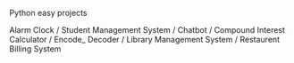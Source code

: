 Python easy projects

Alarm Clock /
Student Management System /
Chatbot /
Compound Interest Calculator /
Encode_ Decoder /
Library Management System /
Restaurent Billing System
